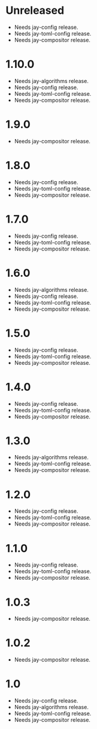 # Unreleased

- Needs jay-config release.
- Needs jay-toml-config release.
- Needs jay-compositor release.

# 1.10.0

- Needs jay-algorithms release.
- Needs jay-config release.
- Needs jay-toml-config release.
- Needs jay-compositor release.

# 1.9.0

- Needs jay-compositor release.

# 1.8.0

- Needs jay-config release.
- Needs jay-toml-config release.
- Needs jay-compositor release.

# 1.7.0

- Needs jay-config release.
- Needs jay-toml-config release.
- Needs jay-compositor release.

# 1.6.0

- Needs jay-algorithms release.
- Needs jay-config release.
- Needs jay-toml-config release.
- Needs jay-compositor release.

# 1.5.0

- Needs jay-config release.
- Needs jay-toml-config release.
- Needs jay-compositor release.

# 1.4.0

- Needs jay-config release.
- Needs jay-toml-config release.
- Needs jay-compositor release.

# 1.3.0

- Needs jay-algorithms release.
- Needs jay-toml-config release.
- Needs jay-compositor release.

# 1.2.0

- Needs jay-config release.
- Needs jay-toml-config release.
- Needs jay-compositor release.

# 1.1.0

- Needs jay-config release.
- Needs jay-toml-config release.
- Needs jay-compositor release.

# 1.0.3

- Needs jay-compositor release.

# 1.0.2

- Needs jay-compositor release.

# 1.0

- Needs jay-config release.
- Needs jay-algorithms release.
- Needs jay-toml-config release.
- Needs jay-compositor release.
